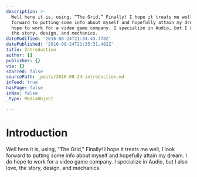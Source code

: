 ```yaml
---
description: >-
  Well here it is, using, “The Grid,” Finally! I hope it treats me well, I look
  forward to putting some info about myself and hopefully attain my dream. I do
  hope to work for a video game company. I specialize in Audio, but I also love,
  the story, design, and mechanics.
dateModified: '2016-08-24T21:34:43.778Z'
datePublished: '2016-08-24T21:35:31.482Z'
title: Introduction
author: []
publisher: {}
via: {}
starred: false
sourcePath: _posts/2016-08-24-introduction.md
inFeed: true
hasPage: false
inNav: false
_type: MediaObject

---
```

# Introduction

Well here it is, using, "The Grid," Finally! I hope it treats me well, I look forward to putting some info about myself and hopefully attain my dream. I do hope to work for a video game company. I specialize in Audio, but I also love, the story, design, and mechanics.